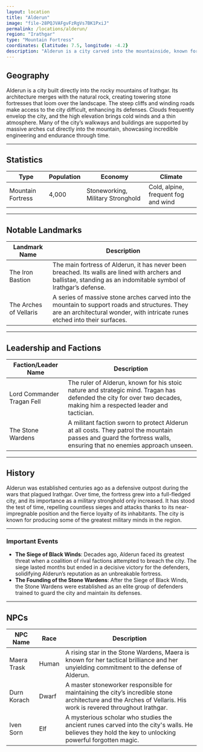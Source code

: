 ```yaml
---
layout: location
title: "Alderun"
image: "file-28PQJVAFgvFzRgVs7BK1PxiJ"
permalink: /locations/alderun/
region: "Irathgar"
type: "Mountain Fortress"
coordinates: {latitude: 7.5, longitude: -4.2}
description: "Alderun is a city carved into the mountainside, known for its ancient towering fortresses and strategic location high in the mountains of Irathgar. It is a stronghold city, defending the region with its formidable stone walls and sheer cliffs."
---
```


## Geography

Alderun is a city built directly into the rocky mountains of Irathgar. Its architecture merges with the natural rock, creating towering stone fortresses that loom over the landscape. The steep cliffs and winding roads make access to the city difficult, enhancing its defenses. Clouds frequently envelop the city, and the high elevation brings cold winds and a thin atmosphere. Many of the city’s walkways and buildings are supported by massive arches cut directly into the mountain, showcasing incredible engineering and endurance through time.

---

## Statistics

| Type                | Population | Economy                     | Climate                |
|---------------------|------------|-----------------------------|------------------------|
| Mountain Fortress    | 4,000      | Stoneworking, Military Stronghold | Cold, alpine, frequent fog and wind |

---

## Notable Landmarks

| Landmark Name              | Description                                                                                     |
|----------------------------|-------------------------------------------------------------------------------------------------|
| The Iron Bastion            | The main fortress of Alderun, it has never been breached. Its walls are lined with archers and ballistae, standing as an indomitable symbol of Irathgar’s defense. |
| The Arches of Vellaris      | A series of massive stone arches carved into the mountain to support roads and structures. They are an architectural wonder, with intricate runes etched into their surfaces. |

---

## Leadership and Factions

| Faction/Leader Name         | Description                                                                                     |
|-----------------------------|-------------------------------------------------------------------------------------------------|
| Lord Commander Tragan Fell   | The ruler of Alderun, known for his stoic nature and strategic mind. Tragan has defended the city for over two decades, making him a respected leader and tactician. |
| The Stone Wardens            | A militant faction sworn to protect Alderun at all costs. They patrol the mountain passes and guard the fortress walls, ensuring that no enemies approach unseen. |

---

## History

Alderun was established centuries ago as a defensive outpost during the wars that plagued Irathgar. Over time, the fortress grew into a full-fledged city, and its importance as a military stronghold only increased. It has stood the test of time, repelling countless sieges and attacks thanks to its near-impregnable position and the fierce loyalty of its inhabitants. The city is known for producing some of the greatest military minds in the region.

---

### Important Events

- **The Siege of Black Winds**: Decades ago, Alderun faced its greatest threat when a coalition of rival factions attempted to breach the city. The siege lasted months but ended in a decisive victory for the defenders, solidifying Alderun’s reputation as an unbreakable fortress.
- **The Founding of the Stone Wardens**: After the Siege of Black Winds, the Stone Wardens were established as an elite group of defenders trained to guard the city and maintain its defenses.

---

## NPCs

| NPC Name                | Race     | Description                                           |
|-------------------------|----------|-------------------------------------------------------|
| Maera Trask              | Human    | A rising star in the Stone Wardens, Maera is known for her tactical brilliance and her unyielding commitment to the defense of Alderun. |
| Durn Korach              | Dwarf    | A master stoneworker responsible for maintaining the city’s incredible stone architecture and the Arches of Vellaris. His work is revered throughout Irathgar. |
| Iven Sorn                | Elf      | A mysterious scholar who studies the ancient runes carved into the city's walls. He believes they hold the key to unlocking powerful forgotten magic. |
